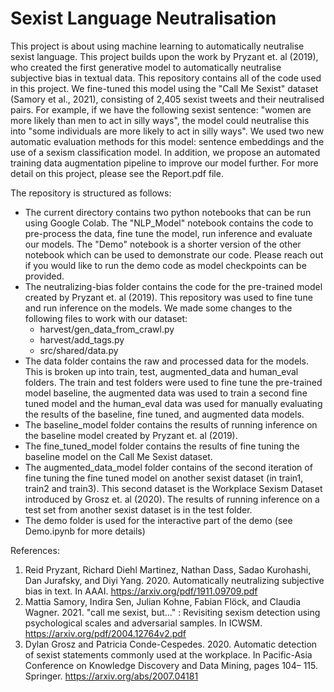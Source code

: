 # Sexist Language Neutralisation

This project is about using machine learning to automatically neutralise sexist language. This project builds upon the work by Pryzant et. al (2019), who created the first generative model to automatically neutralise subjective bias in textual data. This repository contains all of the code used in this project. We fine-tuned this model using the "Call Me Sexist" dataset (Samory et al., 2021), consisting of 2,405 sexist tweets and their neutralised pairs. For example, if we have the following sexist sentence: "women are more likely than men to act in silly ways", the model could neutralise this into "some individuals are more likely to act in silly ways". We used two new automatic evaluation methods for this model: sentence embeddings and the use of a sexism classification model. In addition, we propose an automated training data augmentation pipeline to improve our model further. For more detail on this project, please see the Report.pdf file. 

The repository is structured as follows:
- The current directory contains two python notebooks that can be run using Google Colab. The "NLP_Model" notebook contains the code to pre-process the data, fine tune the model, run inference and evaluate our models. The "Demo" notebook is a shorter version of the other notebook which can be used to demonstrate our code. Please reach out if you would like to run the demo code as model checkpoints can be provided. 
- The neutralizing-bias folder contains the code for the pre-trained model created by Pryzant et. al (2019). This repository was used to fine tune and run inference on the models. We made some changes to the following files to work with our dataset: 
    - harvest/gen_data_from_crawl.py 
    - harvest/add_tags.py 
    - src/shared/data.py
- The data folder contains the raw and processed data for the models. This is broken up into train, test, augmented_data and human_eval folders. The train and test folders were used to fine tune the pre-trained model baseline, the augmented data was used to train a second fine tuned model and the human_eval data was used for manually evaluating the results of the baseline, fine tuned, and augmented data models. 
- The baseline_model folder contains the results of running inference on the baseline model created by Pryzant et. al (2019). 
- The fine_tuned_model folder contains the results of fine tuning the baseline model on the Call Me Sexist dataset. 
- The augmented_data_model folder contains of the second iteration of fine tuning the fine tuned model on another sexist dataset (in train1, train2 and train3). This second dataset is the Workplace Sexism Dataset introduced by Grosz et. al (2020). The results of running inference on a test set from another sexist dataset is in the test folder. 
- The demo folder is used for the interactive part of the demo (see Demo.ipynb for more details)

References: 
1. Reid Pryzant, Richard Diehl Martinez, Nathan Dass, Sadao Kurohashi, Dan Jurafsky, and Diyi Yang. 2020. Automatically neutralizing subjective bias in text. In AAAI. https://arxiv.org/pdf/1911.09709.pdf
2. Mattia Samory, Indira Sen, Julian Kohne, Fabian Flöck, and Claudia Wagner. 2021. "call me sexist, but..." : Revisiting sexism detection using psychological scales and adversarial samples. In ICWSM. https://arxiv.org/pdf/2004.12764v2.pdf
3. Dylan Grosz and Patricia Conde-Cespedes. 2020. Automatic detection of sexist statements commonly used at the workplace. In Pacific-Asia Conference on Knowledge Discovery and Data Mining, pages 104– 115. Springer. https://arxiv.org/abs/2007.04181 
